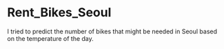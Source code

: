 # Rent_Bikes_Seoul
I tried to predict the number of bikes that might be needed in Seoul based on the temperature of the day.
